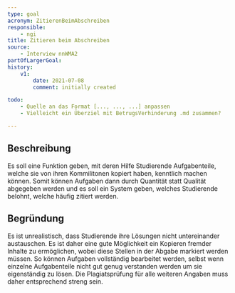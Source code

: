 ```yaml
---
type: goal
acronym: ZitierenBeimAbschreiben
responsible:
    - ngi
title: Zitieren beim Abschreiben
source:
    - Interview nnWMA2
partOfLargerGoal: 
history:
    v1:
        date: 2021-07-08
        comment: initially created

todo:
    - Quelle an das Format [..., ..., ...] anpassen 
    - Vielleicht ein Überziel mit BetrugsVerhinderung .md zusammen?

---
```


## Beschreibung
Es soll eine Funktion geben, mit deren Hilfe Studierende Aufgabenteile, welche sie von ihren Kommilitonen kopiert haben, kenntlich machen können. Somit können Aufgaben dann durch Quantität statt Qualität abgegeben werden und es soll ein System geben, welches Studierende belohnt, welche häufig zitiert werden.

## Begründung
Es ist unrealistisch, dass Studierende ihre Lösungen nicht untereinander austauschen. Es ist daher eine gute Möglichkeit ein Kopieren fremder Inhalte zu ermöglichen, wobei diese Stellen in der Abgabe markiert werden müssen. So können Aufgaben vollständig bearbeitet werden, selbst wenn einzelne Aufgabenteile nicht gut genug verstanden werden um sie eigenständig zu lösen. Die Plagiatsprüfung für alle weiteren Angaben muss daher entsprechend streng sein. 
